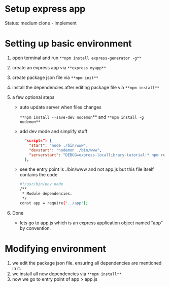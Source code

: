 # Setup express app

Status: medium clone - implement

# Setting up basic environment

1. open terminal and run `**npm install express-generator -g**`
2. create an express app via `**express myapp**`
3. create package json file via `**npm init**`
4. install the dependencies after editing package file via `**npm install**`
5. a few optional steps 
    - auto update server when files changes
        
        `**npm install --save-dev nodemon`** and `**npm install -g nodemon**`
        
    - add dev mode and simplify stuff
        
        ```json
          "scripts": {
            "start": "node ./bin/www",
            "devstart": "nodemon ./bin/www",
            "serverstart": "DEBUG=express-locallibrary-tutorial:* npm run devstart"
          },
        ```
        
    - see the entry point is ./bin/www and not app.js but this file itself contains the code
        
        ```bash
        #!/usr/bin/env node
        /**
         * Module dependencies.
         */
        const app = require("../app");
        ```
        
6. Done 
    - lets go to app.js which is an express application object named “app” by convention.

# Modifying environment

1. we edit the package json file. ensuring all dependencies are mentioned in it. 
2. we install all new dependencies via `**npm install**`
3. now we go to entry point of app > app.js